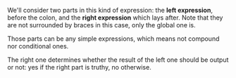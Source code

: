 We'll consider two parts in this kind of expression: the __left expression__, before the colon, and the __right expression__ which lays after. Note that they are not surrounded by braces in this case, only the global one is.

Those parts can be any simple expressions, which means not compound nor conditional ones.

The right one determines whether the result of the left one should be output or not: yes if the right part is truthy, no otherwise.
